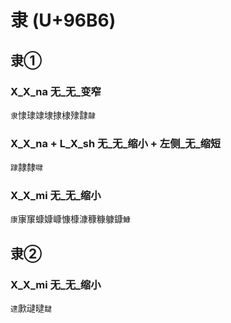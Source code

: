 # 隶 (U+96B6)

## 隶①

### X_X_na 无_无_变窄
`隶`㥆㻖䇐埭捸棣殔霴`齂`

### X_X_na + L_X_sh 无_无_缩小 + 左侧_无_缩短
`䠈`隷隸`㘑`

### X_X_mi 无_无_缩小
`康`㝩䆲䗧嫝嵻慷槺漮穅糠躿鏮`鱇`

## 隶②

### X_X_mi 无_无_缩小
`逮`㱂叇曃`靆`